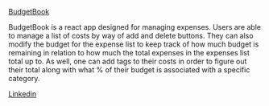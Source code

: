 [BudgetBook](https://budget-book.vercel.app/) 

BudgetBook is a react app designed for managing expenses. Users are able to manage a list of costs by way of add and delete buttons. They can also modify the budget for the expense list to keep track of how much budget is remaining in relation to how much the total expenses in the expenses list total up to. As well, one can add tags to their costs in order to figure out their total along with what % of their budget is associated with a specific category.



[Linkedin](https://www.linkedin.com/ln/ryangormican/)

